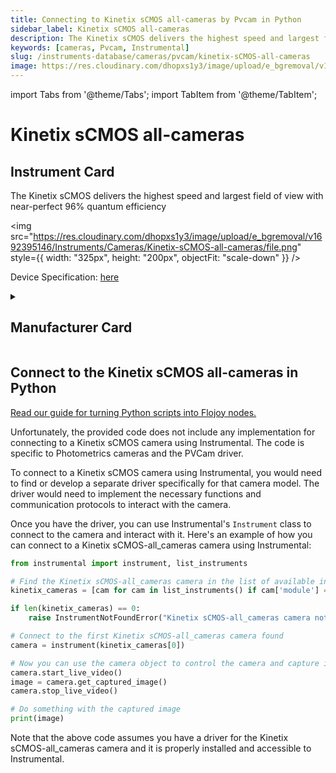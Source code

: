 ```yaml
---
title: Connecting to Kinetix sCMOS all-cameras by Pvcam in Python
sidebar_label: Kinetix sCMOS all-cameras
description: The Kinetix sCMOS delivers the highest speed and largest field of view with near-perfect 96% quantum efficiency
keywords: [cameras, Pvcam, Instrumental]
slug: /instruments-database/cameras/pvcam/kinetix-sCMOS-all-cameras
image: https://res.cloudinary.com/dhopxs1y3/image/upload/e_bgremoval/v1692395146/Instruments/Cameras/Kinetix-sCMOS-all-cameras/file.png
---
```


import Tabs from '@theme/Tabs';
import TabItem from '@theme/TabItem';

# Kinetix sCMOS all-cameras

## Instrument Card

<div className="flex">

<div>

The Kinetix sCMOS delivers the highest speed and largest field of view with near-perfect 96% quantum efficiency

</div>

<img src="https://res.cloudinary.com/dhopxs1y3/image/upload/e_bgremoval/v1692395146/Instruments/Cameras/Kinetix-sCMOS-all-cameras/file.png" style={{ width: "325px", height: "200px", objectFit: "scale-down" }} />

</div>

<div className="flex text-center">

<p>Device Specification: <a target="\_blank" href="https://www.photometrics.com/wp-content/uploads/2023/03/Kinetix-Datasheet-Rev-A3-08032023.pdf">here</a></p>

</div>

<details style={{ marginTop: "15px"}}>
<summary><h2>Manufacturer Card</h2></summary>

<img src="https://res.cloudinary.com/dhopxs1y3/image/upload/v1692812958/Instruments/Vendor%20Logos/Teledyne_technologies.png" style={{ width: "100%", height: "170px",objectFit: "scale-down" }} />

**Teledyne** provides enabling technologies to sense, transmit and analyze information for industrial growth markets.

<ul>
  <li>Headquarters: USA</li>
  <li>Yearly Revenue (millions, USD): 4614.0</li>
  <li>Vendor Website: <a href="https://www.teledyne.com">here</a></li>
</ul>
</details>

## Connect to the Kinetix sCMOS all-cameras in Python

[Read our guide for turning Python scripts into Flojoy nodes.](https://docs.flojoy.ai/custom-nodes/creating-custom-node/)
<Tabs>
<TabItem value="Instrumental" label="Instrumental">

Unfortunately, the provided code does not include any implementation for connecting to a Kinetix sCMOS camera using Instrumental. The code is specific to Photometrics cameras and the PVCam driver. 

To connect to a Kinetix sCMOS camera using Instrumental, you would need to find or develop a separate driver specifically for that camera model. The driver would need to implement the necessary functions and communication protocols to interact with the camera.

Once you have the driver, you can use Instrumental's `Instrument` class to connect to the camera and interact with it. Here's an example of how you can connect to a Kinetix sCMOS-all_cameras camera using Instrumental:

```python
from instrumental import instrument, list_instruments

# Find the Kinetix sCMOS-all_cameras camera in the list of available instruments
kinetix_cameras = [cam for cam in list_instruments() if cam['module'] == 'cameras.kinetix_scmos']

if len(kinetix_cameras) == 0:
    raise InstrumentNotFoundError("Kinetix sCMOS-all_cameras camera not found")

# Connect to the first Kinetix sCMOS-all_cameras camera found
camera = instrument(kinetix_cameras[0])

# Now you can use the camera object to control the camera and capture images
camera.start_live_video()
image = camera.get_captured_image()
camera.stop_live_video()

# Do something with the captured image
print(image)
```

Note that the above code assumes you have a driver for the Kinetix sCMOS-all_cameras camera and it is properly installed and accessible to Instrumental.

</TabItem>
</Tabs>